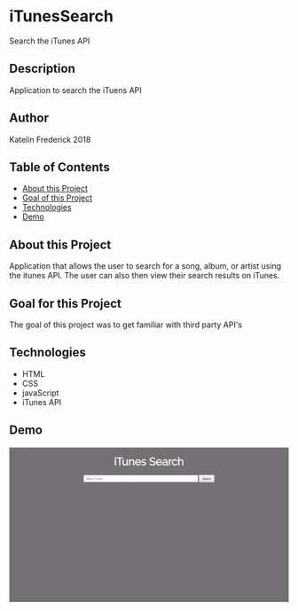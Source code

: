 # iTunesSearch
Search the iTunes API

## Description

Application to search the iTuens API

## Author

Katelin Frederick 2018

## Table of Contents
* [About this Project](#about-this-project)
* [Goal of this Project](#goal-of-this-project)
* [Technologies](#technologies)
* [Demo](#demo)

## About this Project
Application that allows the user to search for a song, album, or artist using the itunes API.  The user can also then view their search results on iTunes.

## Goal for this Project
The goal of this project was to get familiar with third party API's

## Technologies
* HTML
* CSS
* javaScript
* iTunes API

## Demo

![Demo](demos/demo.gif)
